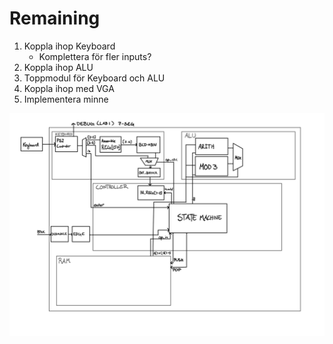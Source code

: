 # Remaining

1. Koppla ihop Keyboard
    - Komplettera för fler inputs?
2. Koppla ihop ALU
3. Toppmodul för Keyboard och ALU
4. Koppla ihop med VGA
5. Implementera minne

![Design](design.jpg)